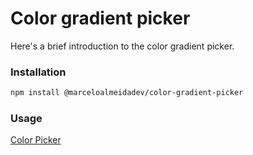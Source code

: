 # Color gradient picker

Here's a brief introduction to the color gradient picker.

### Installation

```bash
npm install @marceloalmeidadev/color-gradient-picker
```

### Usage

[Color Picker](/components/color-picker.md)